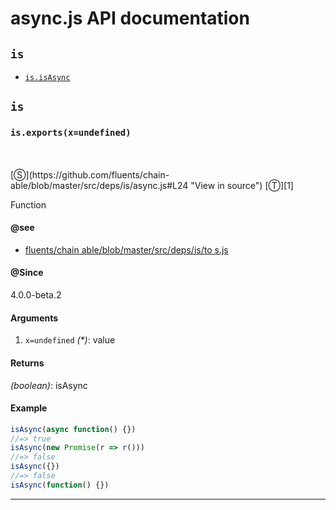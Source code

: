 # async.js API documentation

<!-- div class="toc-container" -->

<!-- div -->

## `is`
* <a href="#is-prototype-isAsync"  data-meta="exports x undefined"  data-call="exports x undefined"  data-category="Lang"  data-description="Function"  data-name="isAsync"  data-member="is"  data-see="href https github com fluents chain able blob master src deps is toS js label fluents chain able blob master src deps is to s js"  data-all="meta exports x undefined call exports x undefined category Lang description Function name isAsync member is see href https github com fluents chain able blob master src deps is toS js label fluents chain able blob master src deps is to s js notes todos klassProps" >`is.isAsync`</a>

<!-- /div -->

<!-- /div -->

<!-- div class="doc-container" -->

<!-- div -->

## `is`

<!-- div -->

<h3 id="is-prototype-isAsync" data-member="is" data-category="Lang" data-name="isAsync"><code>is.exports(x=undefined)</code></h3>
<br>
<br>
[&#x24C8;](https://github.com/fluents/chain-able/blob/master/src/deps/is/async.js#L24 "View in source") [&#x24C9;][1]

Function


#### @see 

* <a href="https://github.com/fluents/chain-able/blob/master/src/deps/is/toS.js" >fluents/chain able/blob/master/src/deps/is/to s.js</a>

#### @Since
4.0.0-beta.2

#### Arguments
1. `x=undefined` *(&#42;)*: value

#### Returns
*(boolean)*: isAsync

#### Example
```js
isAsync(async function() {})
//=> true
isAsync(new Promise(r => r()))
//=> false
isAsync({})
//=> false
isAsync(function() {})

```
---

<!-- /div -->

<!-- /div -->

<!-- /div -->

 [1]: #is "Jump back to the TOC."
